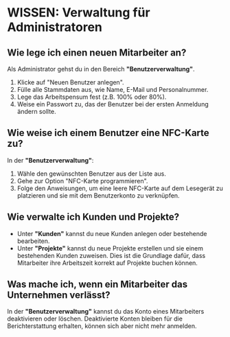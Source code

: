# WISSEN: Verwaltung für Administratoren

## Wie lege ich einen neuen Mitarbeiter an?
Als Administrator gehst du in den Bereich **"Benutzerverwaltung"**.
1.  Klicke auf "Neuen Benutzer anlegen".
2.  Fülle alle Stammdaten aus, wie Name, E-Mail und Personalnummer.
3.  Lege das Arbeitspensum fest (z.B. 100% oder 80%).
4.  Weise ein Passwort zu, das der Benutzer bei der ersten Anmeldung ändern sollte.

## Wie weise ich einem Benutzer eine NFC-Karte zu?
In der **"Benutzerverwaltung"**:
1.  Wähle den gewünschten Benutzer aus der Liste aus.
2.  Gehe zur Option "NFC-Karte programmieren".
3.  Folge den Anweisungen, um eine leere NFC-Karte auf dem Lesegerät zu platzieren und sie mit dem Benutzerkonto zu verknüpfen.

## Wie verwalte ich Kunden und Projekte?
- Unter **"Kunden"** kannst du neue Kunden anlegen oder bestehende bearbeiten.
- Unter **"Projekte"** kannst du neue Projekte erstellen und sie einem bestehenden Kunden zuweisen. Dies ist die Grundlage dafür, dass Mitarbeiter ihre Arbeitszeit korrekt auf Projekte buchen können.

## Was mache ich, wenn ein Mitarbeiter das Unternehmen verlässt?
In der **"Benutzerverwaltung"** kannst du das Konto eines Mitarbeiters deaktivieren oder löschen. Deaktivierte Konten bleiben für die Berichterstattung erhalten, können sich aber nicht mehr anmelden.